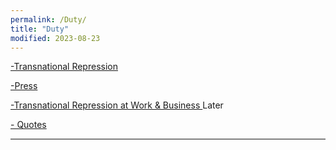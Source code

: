 ```yaml
---
permalink: /Duty/
title: "Duty"
modified: 2023-08-23
---
```













<a href=" https://phdcsseiden.github.io/Tr/ "> -Transnational Repression  </a> 




<a href=" https://phdcsseiden.github.io/News/ "> -Press  </a> 




<a href="  "> -Transnational Repression at Work & Business  </a>  Later




<a href=" https://phdcsseiden.github.io/quotes/ "> - Quotes  </a> 




<hr style="height:2px;border-width:0;color:gray;background-color:gray">




